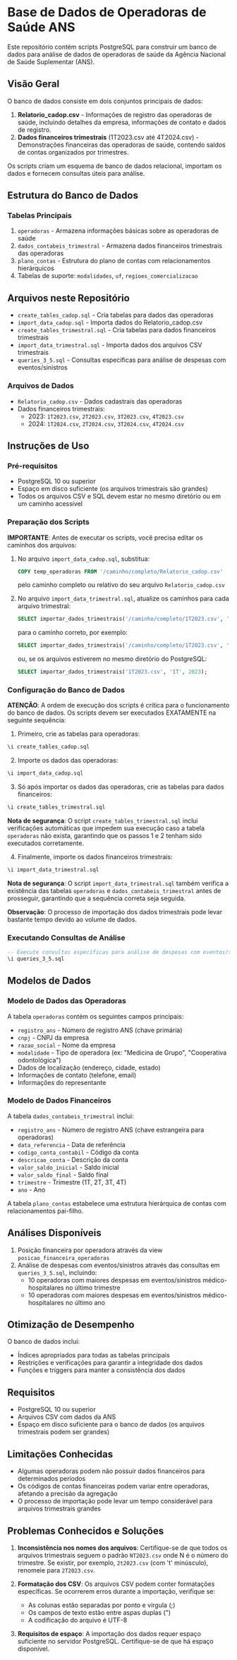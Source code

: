 # Base de Dados de Operadoras de Saúde ANS

Este repositório contém scripts PostgreSQL para construir um banco de dados para análise de dados de operadoras de saúde da Agência Nacional de Saúde Suplementar (ANS).

## Visão Geral

O banco de dados consiste em dois conjuntos principais de dados:

1. **Relatorio_cadop.csv** - Informações de registro das operadoras de saúde, incluindo detalhes da empresa, informações de contato e dados de registro.
2. **Dados financeiros trimestrais** (1T2023.csv até 4T2024.csv) - Demonstrações financeiras das operadoras de saúde, contendo saldos de contas organizados por trimestres.

Os scripts criam um esquema de banco de dados relacional, importam os dados e fornecem consultas úteis para análise.

## Estrutura do Banco de Dados

### Tabelas Principais

1. `operadoras` - Armazena informações básicas sobre as operadoras de saúde
2. `dados_contabeis_trimestral` - Armazena dados financeiros trimestrais das operadoras
3. `plano_contas` - Estrutura do plano de contas com relacionamentos hierárquicos
4. Tabelas de suporte: `modalidades`, `uf`, `regioes_comercializacao`

## Arquivos neste Repositório

- `create_tables_cadop.sql` - Cria tabelas para dados das operadoras
- `import_data_cadop.sql` - Importa dados do Relatorio_cadop.csv
- `create_tables_trimestral.sql` - Cria tabelas para dados financeiros trimestrais
- `import_data_trimestral.sql` - Importa dados dos arquivos CSV trimestrais
- `queries_3_5.sql` - Consultas específicas para análise de despesas com eventos/sinistros

### Arquivos de Dados

- `Relatorio_cadop.csv` - Dados cadastrais das operadoras
- Dados financeiros trimestrais:
  - 2023: `1T2023.csv`, `2T2023.csv`, `3T2023.csv`, `4T2023.csv`
  - 2024: `1T2024.csv`, `2T2024.csv`, `3T2024.csv`, `4T2024.csv`

## Instruções de Uso

### Pré-requisitos

- PostgreSQL 10 ou superior
- Espaço em disco suficiente (os arquivos trimestrais são grandes)
- Todos os arquivos CSV e SQL devem estar no mesmo diretório ou em um caminho acessível

### Preparação dos Scripts

**IMPORTANTE**: Antes de executar os scripts, você precisa editar os caminhos dos arquivos:

1. No arquivo `import_data_cadop.sql`, substitua:
   ```sql
   COPY temp_operadoras FROM '/caminho/completo/Relatorio_cadop.csv'
   ```
   pelo caminho completo ou relativo do seu arquivo `Relatorio_cadop.csv`

2. No arquivo `import_data_trimestral.sql`, atualize os caminhos para cada arquivo trimestral:
   ```sql
   SELECT importar_dados_trimestrais('/caminho/completo/1T2023.csv', '1T', 2023);
   ```
   para o caminho correto, por exemplo:
   ```sql
   SELECT importar_dados_trimestrais('/caminho/completo/1T2023.csv', '1T', 2023);
   ```
   ou, se os arquivos estiverem no mesmo diretório do PostgreSQL:
   ```sql
   SELECT importar_dados_trimestrais('1T2023.csv', '1T', 2023);
   ```

### Configuração do Banco de Dados

**ATENÇÃO**: A ordem de execução dos scripts é crítica para o funcionamento do banco de dados. Os scripts devem ser executados EXATAMENTE na seguinte sequência:

1. Primeiro, crie as tabelas para operadoras:
```sql
\i create_tables_cadop.sql
```

2. Importe os dados das operadoras:
```sql
\i import_data_cadop.sql
```

3. Só após importar os dados das operadoras, crie as tabelas para dados financeiros:
```sql
\i create_tables_trimestral.sql
```
**Nota de segurança**: O script `create_tables_trimestral.sql` inclui verificações automáticas que impedem sua execução caso a tabela `operadoras` não exista, garantindo que os passos 1 e 2 tenham sido executados corretamente.

4. Finalmente, importe os dados financeiros trimestrais:
```sql
\i import_data_trimestral.sql
```
**Nota de segurança**: O script `import_data_trimestral.sql` também verifica a existência das tabelas `operadoras` e `dados_contabeis_trimestral` antes de prosseguir, garantindo que a sequência correta seja seguida.

**Observação**: O processo de importação dos dados trimestrais pode levar bastante tempo devido ao volume de dados.

### Executando Consultas de Análise

```sql
-- Execute consultas específicas para análise de despesas com eventos/sinistros
\i queries_3_5.sql
```

## Modelos de Dados

### Modelo de Dados das Operadoras

A tabela `operadoras` contém os seguintes campos principais:
- `registro_ans` - Número de registro ANS (chave primária)
- `cnpj` - CNPJ da empresa
- `razao_social` - Nome da empresa
- `modalidade` - Tipo de operadora (ex: "Medicina de Grupo", "Cooperativa odontológica")
- Dados de localização (endereço, cidade, estado)
- Informações de contato (telefone, email)
- Informações do representante

### Modelo de Dados Financeiros

A tabela `dados_contabeis_trimestral` inclui:
- `registro_ans` - Número de registro ANS (chave estrangeira para operadoras)
- `data_referencia` - Data de referência
- `codigo_conta_contabil` - Código da conta
- `descricao_conta` - Descrição da conta
- `valor_saldo_inicial` - Saldo inicial
- `valor_saldo_final` - Saldo final
- `trimestre` - Trimestre (1T, 2T, 3T, 4T)
- `ano` - Ano

A tabela `plano_contas` estabelece uma estrutura hierárquica de contas com relacionamentos pai-filho.

## Análises Disponíveis

1. Posição financeira por operadora através da view `posicao_financeira_operadoras`
2. Análise de despesas com eventos/sinistros através das consultas em `queries_3_5.sql`, incluindo:
   - 10 operadoras com maiores despesas em eventos/sinistros médico-hospitalares no último trimestre
   - 10 operadoras com maiores despesas em eventos/sinistros médico-hospitalares no último ano

## Otimização de Desempenho

O banco de dados inclui:
- Índices apropriados para todas as tabelas principais
- Restrições e verificações para garantir a integridade dos dados
- Funções e triggers para manter a consistência dos dados

## Requisitos

- PostgreSQL 10 ou superior
- Arquivos CSV com dados da ANS
- Espaço em disco suficiente para o banco de dados (os arquivos trimestrais podem ser grandes)

## Limitações Conhecidas

- Algumas operadoras podem não possuir dados financeiros para determinados períodos
- Os códigos de contas financeiras podem variar entre operadoras, afetando a precisão da agregação
- O processo de importação pode levar um tempo considerável para arquivos trimestrais grandes

## Problemas Conhecidos e Soluções

1. **Inconsistência nos nomes dos arquivos**: Certifique-se de que todos os arquivos trimestrais seguem o padrão `NT2023.csv` onde N é o número do trimestre. Se existir, por exemplo, `2t2023.csv` (com 't' minúsculo), renomeie para `2T2023.csv`.

2. **Formatação dos CSV**: Os arquivos CSV podem conter formatações específicas. Se ocorrerem erros durante a importação, verifique se:
   - As colunas estão separadas por ponto e vírgula (;)
   - Os campos de texto estão entre aspas duplas (")
   - A codificação do arquivo é UTF-8

3. **Requisitos de espaço**: A importação dos dados requer espaço suficiente no servidor PostgreSQL. Certifique-se de que há espaço disponível. 
